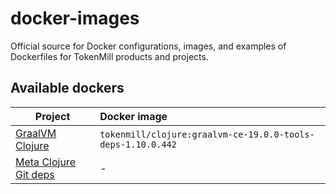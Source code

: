 # docker-images

Official source for Docker configurations, images, and examples of Dockerfiles for TokenMill products and projects.

## Available dockers

| Project          | Docker image |
| -----------------|:-------------|
| [GraalVM Clojure](https://github.com/tokenmill/docker-images/tree/master/graalvm-clojure)      | `tokenmill/clojure:graalvm-ce-19.0.0-tools-deps-1.10.0.442` |
| [Meta Clojure Git deps](https://github.com/tokenmill/docker-images/tree/master/meta-clojure-private-git-deps)      |     -  |
